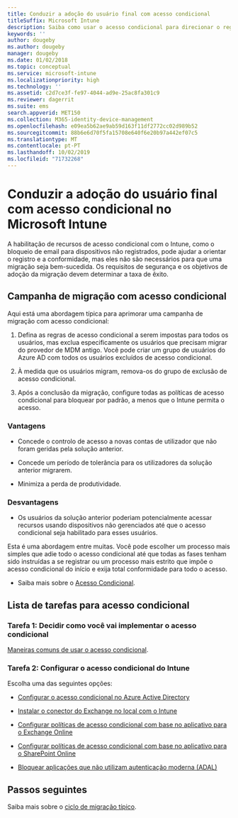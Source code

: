 ```yaml
---
title: Conduzir a adoção do usuário final com acesso condicional
titleSuffix: Microsoft Intune
description: Saiba como usar o acesso condicional para direcionar o registro no Microsoft Intune.
keywords: ''
author: dougeby
ms.author: dougeby
manager: dougeby
ms.date: 01/02/2018
ms.topic: conceptual
ms.service: microsoft-intune
ms.localizationpriority: high
ms.technology: ''
ms.assetid: c2d7ce3f-fe97-4044-ad9e-25ac8fa301c9
ms.reviewer: dagerrit
ms.suite: ems
search.appverid: MET150
ms.collection: M365-identity-device-management
ms.openlocfilehash: e09ea5b62ae9ab59d163f11df2772cc02d989b52
ms.sourcegitcommit: 88b6e6d70f5fa15708e640f6e20b97a442ef07c5
ms.translationtype: MT
ms.contentlocale: pt-PT
ms.lasthandoff: 10/02/2019
ms.locfileid: "71732268"
---
```

# <a name="drive-end-user-adoption-with-conditional-access-in-microsoft-intune"></a>Conduzir a adoção do usuário final com acesso condicional no Microsoft Intune

A habilitação de recursos de acesso condicional com o Intune, como o bloqueio de email para dispositivos não registrados, pode ajudar a orientar o registro e a conformidade, mas eles não são necessários para que uma migração seja bem-sucedida. Os requisitos de segurança e os objetivos de adoção da migração devem determinar a taxa de êxito.

## <a name="migration-campaign-with-conditional-access"></a>Campanha de migração com acesso condicional

Aqui está uma abordagem típica para aprimorar uma campanha de migração com acesso condicional:

1. Defina as regras de acesso condicional a serem impostas para todos os usuários, mas exclua especificamente os usuários que precisam migrar do provedor de MDM antigo. Você pode criar um grupo de usuários do Azure AD com todos os usuários excluídos de acesso condicional.

2. À medida que os usuários migram, remova-os do grupo de exclusão de acesso condicional.

3. Após a conclusão da migração, configure todas as políticas de acesso condicional para bloquear por padrão, a menos que o Intune permita o acesso.

### <a name="advantages"></a>Vantagens

- Concede o controlo de acesso a novas contas de utilizador que não foram geridas pela solução anterior.

- Concede um período de tolerância para os utilizadores da solução anterior migrarem.

- Minimiza a perda de produtividade.

### <a name="disadvantages"></a>Desvantagens

- Os usuários da solução anterior poderiam potencialmente acessar recursos usando dispositivos não gerenciados até que o acesso condicional seja habilitado para esses usuários.


Esta é uma abordagem entre muitas. Você pode escolher um processo mais simples que adie todo o acesso condicional até que todas as fases tenham sido instruídas a se registrar ou um processo mais estrito que impõe o acesso condicional do início e exija total conformidade para todo o acesso.

- Saiba mais sobre o [Acesso Condicional](../protect/conditional-access.md).

## <a name="task-list-for-conditional-access"></a>Lista de tarefas para acesso condicional

### <a name="task-1-decide-how-you-are-going-to-implement-conditional-access"></a>Tarefa 1: Decidir como você vai implementar o acesso condicional

[Maneiras comuns de usar o acesso condicional](../protect/conditional-access-intune-common-ways-use.md).

### <a name="task-2-set-up-intune-conditional-access"></a>Tarefa 2: Configurar o acesso condicional do Intune

Escolha uma das seguintes opções:

- [Configurar o acesso condicional no Azure Active Directory](https://docs.microsoft.com/azure/active-directory/active-directory-conditional-access-azure-portal)

- [Instalar o conector do Exchange no local com o Intune](../protect/exchange-connector-install.md)

- [Configurar políticas de acesso condicional com base no aplicativo para o Exchange Online](../protect/app-based-conditional-access-intune-create.md)

- [Configurar políticas de acesso condicional com base no aplicativo para o SharePoint Online](../protect/app-based-conditional-access-intune-create.md)

- [Bloquear aplicações que não utilizam autenticação moderna (ADAL)](../protect/app-modern-authentication-block.md)

## <a name="next-steps"></a>Passos seguintes

Saiba mais sobre o [ciclo de migração típico](../migration-guide-cycle.md).
